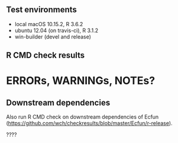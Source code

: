 ## Test environments
* local macOS 10.15.2, R 3.6.2
* ubuntu 12.04 (on travis-ci), R 3.1.2
* win-builder (devel and release)

## R CMD check results
# ERRORs, WARNINGs, NOTEs? 


## Downstream dependencies
Also run R CMD check on downstream dependencies of Ecfun 
(https://github.com/wch/checkresults/blob/master/Ecfun/r-release). 

????

